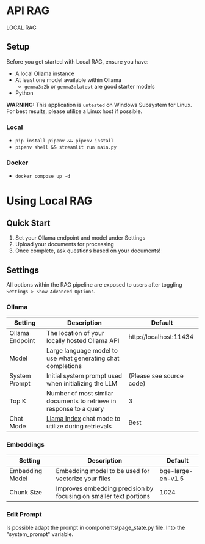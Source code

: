 # API RAG

LOCAL RAG

## Setup

Before you get started with Local RAG, ensure you have:

- A local [Ollama](https://github.com/ollama/ollama/) instance
- At least one model available within Ollama
    - `gemma3:2b` or `gemma3:latest` are good starter models
- Python

**WARNING:** This application is `untested` on Windows Subsystem for Linux. For best results, please utilize a Linux host if possible.

### Local
- `pip install pipenv && pipenv install`
- `pipenv shell && streamlit run main.py`

### Docker
- `docker compose up -d`

# Using Local RAG

## Quick Start

1. Set your Ollama endpoint and model under Settings
2. Upload your documents for processing
3. Once complete, ask questions based on your documents!

## Settings

All options within the RAG pipeline are exposed to users after toggling `Settings > Show Advanced Options`.

### Ollama

| Setting           | Description                                                            | Default                       |
|-------------------|------------------------------------------------------------------------|-------------------------------|
| Ollama Endpoint   | The location of your locally hosted Ollama API                         | http://localhost:11434        |
| Model             | Large language model to use what generating chat completions           |                               |
| System Prompt     | Initial system prompt used when initializing the LLM                   | (Please see source code)      |
| Top K             | Number of most similar documents to retrieve in response to a query    | 3                             |
| Chat Mode         | [Llama Index](#) chat mode to utilize during retrievals                | Best                          |

### Embeddings

| Setting           | Description                                                             | Default               |
|-------------------|-------------------------------------------------------------------------|-----------------------|
| Embedding Model   | Embedding model to be used for vectorize your files                     | bge-large-en-v1.5     |
| Chunk Size        | Improves embedding precision by focusing on smaller text portions       | 1024                  |


### Edit Prompt
Is possible adapt the prompt in components\page_state.py file. Into the "system_prompt" variable.